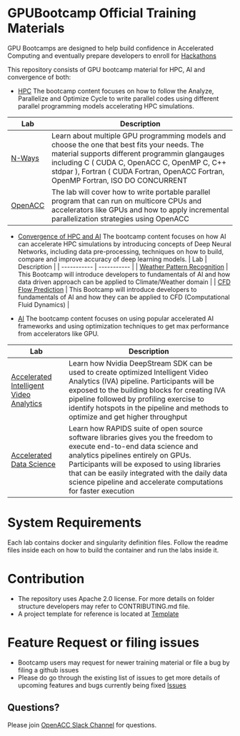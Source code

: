#  GPUBootcamp Official Training Materials
GPU Bootcamps are designed to help build confidence in Accelerated Computing and eventually prepare developers to enroll for [Hackathons](http://gpuhackathons.org/)

This repository consists of GPU bootcamp material for HPC, AI and convergence of both:

- [HPC](https://github.com/gpuhackathons-org/gpubootcamp/tree/master/hpc)
The bootcamp content focuses on how to follow the Analyze, Parallelize and Optimize Cycle to write parallel codes using different parallel programming models accelerating HPC simulations.

| Lab      | Description |
| ----------- | ----------- |
| [N-Ways](https://github.com/gpuhackathons-org/gpubootcamp/tree/master/hpc/nways)      | Learn about multiple GPU programming models and choose the one that best fits your needs. The material supports different programmin glangauges including C ( CUDA C, OpenACC C, OpenMP C, C++ stdpar ),  Fortran ( CUDA Fortran, OpenACC Fortran, OpenMP Fortran, ISO DO CONCURRENT       |
| [OpenACC](https://github.com/gpuhackathons-org/gpubootcamp/tree/master/hpc/openacc)   | The lab will cover how to write portable parallel program that can run on multicore CPUs and accelerators like GPUs and how to apply incremental parallelization strategies using OpenACC       |

- [Convergence of HPC and AI](https://github.com/gpuhackathons-org/gpubootcamp/tree/master/hpc_ai)
The bootcamp content focuses on how AI can accelerate HPC simulations by introducing concepts of Deep Neural Networks, including data pre-processing, techniques on how to build, compare and improve accuracy of deep learning models.
| Lab      | Description |
| ----------- | ----------- |
| [Weather Pattern Recognition](https://github.com/gpuhackathons-org/gpubootcamp/tree/master/hpc_ai/ai_science_climate)      | This Bootcamp will introduce developers to fundamentals of AI and how data driven approach can be applied to Climate/Weather domain |
| [CFD Flow Prediction](https://github.com/gpuhackathons-org/gpubootcamp/tree/master/hpc_ai/ai_science_cfd)      | This Bootcamp will introduce developers to fundamentals of AI and how they can be applied to CFD (Computational Fluid Dynamics) |

- [AI](https://github.com/gpuhackathons-org/gpubootcamp/tree/master/ai)
The bootcamp content focuses on using popular accelerated AI frameworks and using optimization techniques to get max performance from accelerators like GPU.

| Lab      | Description |
| ----------- | ----------- |
| [Accelerated Intelligent Video Analytics](https://github.com/gpuhackathons-org/gpubootcamp/tree/master/ai/DeepStream) | Learn how Nvidia DeepStream SDK can be used to create optimized Intelligent Video Analytics (IVA) pipeline. Participants will be exposed to the building blocks for creating IVA pipeline followed by profiling exercise to identify hotspots in the pipeline and methods to optimize and get higher throughput       |
| [Accelerated Data Science](https://github.com/gpuhackathons-org/gpubootcamp/tree/master/ai/RAPIDS)   | Learn how RAPIDS suite of open source software libraries gives you the freedom to execute end-to-end data science and analytics pipelines entirely on GPUs. Participants will be exposed to using libraries that can be easily integrated with the daily data science pipeline and accelerate computations for faster execution       |

# System Requirements
Each lab contains docker and singularity definition files. Follow the readme files inside each on how to build the container and run the labs inside it.

# Contribution
- The repository uses Apache 2.0 license. For more details on folder structure developers may refer to CONTRIBUTING.md file.
- A project template for reference is located at [Template](https://github.com/bharatk-parallel/gpubootcamp-1/tree/nways_md_fortran/misc/jupyter_lab_template/appName)

# Feature Request or filing issues
- Bootcamp users may request for newer training material or file a bug by filing a github issues
- Please do go through the existing list of issues to get more details of upcoming features and bugs currently being fixed [Issues](https://github.com/gpuhackathons-org/gpubootcamp/issues)

## Questions?
Please join [OpenACC Slack Channel](https://openacclang.slack.com/messages/openaccusergroup) for questions.
